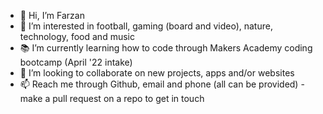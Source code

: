 - 👋 Hi, I’m Farzan
- 🧠 I’m interested in football, gaming (board and video), nature, technology, food and music
- 📚 I’m currently learning how to code through Makers Academy coding bootcamp (April '22 intake)
- 🤝 I’m looking to collaborate on new projects, apps and/or websites
- 📫 Reach me through Github, email and phone (all can be provided) - make a pull request on a repo to get in touch

